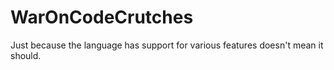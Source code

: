 # WarOnCodeCrutches
Just because the language has support for various features doesn't mean it should.  
